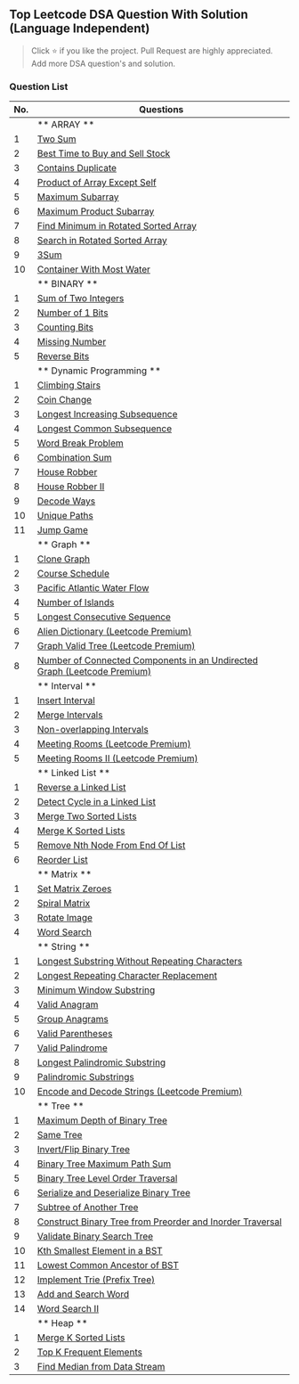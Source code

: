 ## Top Leetcode DSA Question With Solution (Language Independent)

> Click :star: if you like the project. Pull Request are highly appreciated.
> Add more DSA question's and solution. 

### Question List

| No. | Questions |
| --- | --------- |
|   | ** ARRAY ** |
|1  |   [Two Sum](https://github.com/rahulpandey70/LeetCode-Questions/blob/master/Array/TwoSum.py) |
|2  |   [Best Time to Buy and Sell Stock](https://github.com/rahulpandey70/LeetCode-Questions/blob/master/Array/StockBuySell.py) |
|3  |   [Contains Duplicate](https://github.com/rahulpandey70/LeetCode-Questions/blob/master/Array/ContainsDuplicate.py)  |
|4  |   [Product of Array Except Self](https://github.com/rahulpandey70/LeetCode-Questions/blob/master/Array/Productofarrayexceptself.py) |
|5  |   [Maximum Subarray](https://github.com/rahulpandey70/LeetCode-Questions/blob/master/Array/MaximumSubarray.py) |
|6  |   [Maximum Product Subarray](https://github.com/rahulpandey70/LeetCode-Questions/blob/master/Array/MaximumProductSubarray.py) |
|7  |   [Find Minimum in Rotated Sorted Array](https://github.com/rahulpandey70/LeetCode-Questions/blob/master/Array/FindMinimuminRotatedSortedArray.py) |
|8  |   [Search in Rotated Sorted Array](https://github.com/rahulpandey70/LeetCode-Questions/blob/master/Array/SearchinRotatedSortedArray.py) |
|9  |   [3Sum](https://github.com/rahulpandey70/LeetCode-Questions/blob/master/Array/3Sum.py) |
|10 |   [Container With Most Water](https://github.com/rahulpandey70/LeetCode-Questions/blob/master/Array/ContainerWithMostWater.py) |
|   | ** BINARY ** |
|1  |   [Sum of Two Integers]() |
|2  |   [Number of 1 Bits]() |
|3  |   [Counting Bits]() |
|4  |   [Missing Number]() |
|5  |   [Reverse Bits]() |
|   | ** Dynamic Programming ** |
|1  |   [Climbing Stairs]()    |
|2  |   [Coin Change]()    |
|3  |   [Longest Increasing Subsequence]()    |
|4  |   [Longest Common Subsequence]()    |
|5  |   [Word Break Problem]()    |
|6  |   [Combination Sum]()    |
|7  |   [House Robber]()    |
|8  |   [House Robber II]()    |
|9  |   [Decode Ways]()    |
|10 |   [Unique Paths]()    |
|11 |   [Jump Game]()    |
|   |   ** Graph ** |
|1  |   [Clone Graph]()    |
|2  |   [Course Schedule]()    |
|3  |   [Pacific Atlantic Water Flow]()    |
|4  |   [Number of Islands]()    |
|5  |   [Longest Consecutive Sequence]()    |
|6  |   [Alien Dictionary (Leetcode Premium)]()    |
|7  |   [Graph Valid Tree (Leetcode Premium)]()    |
|8  |   [Number of Connected Components in an Undirected Graph (Leetcode Premium)]()    |
|   |   ** Interval **  |
|1  |   [Insert Interval]()    |
|2  |   [Merge Intervals]()    |
|3  |   [Non-overlapping Intervals]()    |
|4  |   [Meeting Rooms (Leetcode Premium)]()    |
|5  |   [Meeting Rooms II (Leetcode Premium)]()    |
|   |   ** Linked List ** |
|1  |   [Reverse a Linked List]()    |
|2  |   [Detect Cycle in a Linked List]()    |
|3  |   [Merge Two Sorted Lists]()    |
|4  |   [Merge K Sorted Lists]()    |
|5  |   [Remove Nth Node From End Of List]()    |
|6  |   [Reorder List]()    |
|   |   ** Matrix ** |
|1  |   [Set Matrix Zeroes]()    |
|2  |   [Spiral Matrix]()    |
|3  |   [Rotate Image]()    |
|4  |   [Word Search]()    |
|   |   ** String **    |
|1  |   [Longest Substring Without Repeating Characters]()    |
|2  |   [Longest Repeating Character Replacement]()    |
|3  |   [Minimum Window Substring]()    |
|4  |   [Valid Anagram]()    |
|5  |   [Group Anagrams]()    |
|6  |   [Valid Parentheses]()    |
|7  |   [Valid Palindrome]()    |
|8  |   [Longest Palindromic Substring]()    |
|9  |   [Palindromic Substrings]()    |
|10 |   [Encode and Decode Strings (Leetcode Premium)]()    |
|   |   ** Tree **  |
|1  |   [Maximum Depth of Binary Tree]()    |
|2  |   [Same Tree]()    |
|3  |   [Invert/Flip Binary Tree]()    |
|4  |   [Binary Tree Maximum Path Sum]()    |
|5  |   [Binary Tree Level Order Traversal]()    |
|6  |   [Serialize and Deserialize Binary Tree]()    |
|7  |   [Subtree of Another Tree]()    |
|8  |   [Construct Binary Tree from Preorder and Inorder Traversal]()    |
|9  |   [Validate Binary Search Tree]()    |
|10 |   [Kth Smallest Element in a BST]()    |
|11 |   [Lowest Common Ancestor of BST]()    |
|12 |   [Implement Trie (Prefix Tree)]()    |
|13 |   [Add and Search Word]()    |
|14 |   [Word Search II]()    |
|   |   ** Heap **  |
|1  |   [Merge K Sorted Lists]()    |
|2  |   [Top K Frequent Elements]()    |
|3  |   [Find Median from Data Stream]()    |